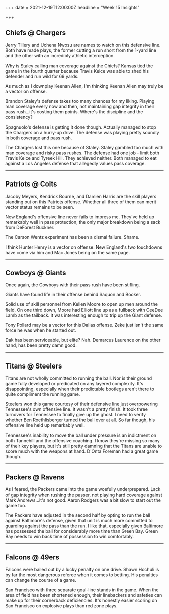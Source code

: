 +++
date = 2021-12-19T12:00:00Z
headline = "Week 15 Insights"

+++
## Chiefs @ Chargers

Jerry Tillery and Uchena Nwosu are names to watch on this defensive line. Both have made plays, the former cutting a run short from the 1-yard line and the other with an incredibly athletic interception.

Why is Staley calling man coverage against the Chiefs? Kansas tied the game in the fourth quarter because Travis Kelce was able to shed his defender and run wild for 69 yards.

As much as I downplay Keenan Allen, I'm thinking Keenan Allen may truly be a vector on offense.

Brandon Staley's defense takes too many chances for my liking. Playing man coverage every now and then, not maintaining gap integrity in their pass rush...it's costing them points. Where's the discipline and the consistency?

Spagnuolo's defense is getting it done though. Actually managed to stop the Chargers on a hurry-up drive. The defense was playing pretty soundly in both coverage and pass rush.

The Chargers lost this one because of Staley. Staley gambled too much with man coverage and risky pass rushes. The defense had one job - limit both Travis Kelce and Tyreek Hill. They achieved neither. Both managed to eat against a Los Angeles defense that allegedly values pass coverage.

***

## Patriots @ Colts

Jacoby Meyers, Kendrick Bourne, and Damien Harris are the skill players standing out on this Patriots offense. Whether all three of them can merit vector status remains to be seen.

New England's offensive line never fails to impress me. They've held up remarkably well in pass protection, the only major breakdown being a sack from DeForest Buckner.

The Carson Wentz experiment has been a dismal failure. Shame.

I think Hunter Henry is a vector on offense. New England's two touchdowns have come via him and Mac Jones being on the same page.

***

## Cowboys @ Giants

Once again, the Cowboys with their pass rush have been stifling. 

Giants have found life in their offense behind Saquon and Booker. 

Solid use of skill personnel from Kellen Moore to open up men around the field. On one third down, Moore had Elliott line up as a fullback with CeeDee Lamb as the tailback. It was interesting enough to trip up the Giant defense.

Tony Pollard may be a vector for this Dallas offense. Zeke just isn't the same force he was when he started out. 

Dak has been serviceable, but elite? Nah. Demarcus Laurence on the other hand, has been pretty damn good.

***

## Titans @ Steelers

Titans are not wholly committed to running the ball. Nor is their ground game fully developed or predicated on any layered complexity. It's disappointing, especially when their predictable bootlegs aren't there to quite compliment the running game.

Steelers won this game courtesy of their defensive line just overpowering Tennessee's own offensive line. It wasn't a pretty finish. It took three turnovers for Tennessee to finally give up the ghost. I need to verify whether Ben Roethlisberger turned the ball over at all. So far though, his offensive line held up remarkably well.

Tennessee's inability to move the ball under pressure is an indictment on both Tannehill and the offensive coaching. I know they're missing so many of their key players, but it's still pretty damning that the Titans are unable to score much with the weapons at hand. D'Onta Foreman had a great game though.

***

## Packers @ Ravens

As I feared, the Packers came into the game woefully underprepared. Lack of gap integrity when rushing the passer, not playing hard coverage against Mark Andrews...it's not good. Aaron Rodgers was a bit slow to start out the game too.

The Packers have adjusted in the second half by opting to run the ball against Baltimore's defense, given that unit is much more committed to guarding against the pass than the run. I like that, especially given Baltimore has possessed the ball for considerably more time than Green Bay. Green Bay needs to win back time of possession to win comfortably.

***

## Falcons @ 49ers

Falcons were bailed out by a lucky penalty on one drive. Shawn Hochuli is by far the most dangerous referee when it comes to betting. His penalties can change the course of a game.

San Francisco with three separate goal-line stands in the game. When the area of field has been shortened enough, their linebackers and safeties can make up for their cornerback deficiencies. It's honestly easier scoring on San Francisco on explosive plays than red zone plays.